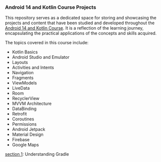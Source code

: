 ### Android 14 and Kotlin Course Projects
This repository serves as a dedicated space for storing and showcasing the projects and content that have been studied and developed throughout the [Android 14 and Kotlin Course](https://www.udemy.com/course-dashboard-redirect/?course_id=2642574). It is a reflection of the learning journey, encapsulating the practical applications of the concepts and skills acquired.

The topics covered in this course include:
- Kotlin Basics
- Android Studio and Emulator
- Layouts
- Activities and Intents
- Navigation
- Fragments
- ViewModels
- LiveData
- Room
- RecyclerView
- MVVM Architecture
- DataBinding
- Retrofit
- Coroutines
- Permissions
- Android Jetpack
- Material Design
- Firebase
- Google Maps

[section 1](READMES/understandingGradle.md): Understanding Gradle
